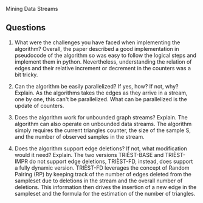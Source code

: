 Mining Data Streams

## Questions

1. What were the challenges you have faced when implementing the algorithm?
Overall, the paper described a good implementation in pseudocode of the algorithm so was easy to follow the logical steps and implement them in python. Nevertheless, understanding the relation of edges and their relative increment or decrement in the counters was a bit tricky.

2. Can the algorithm be easily parallelized? If yes, how? If not, why? Explain.
As the algorithms takes the edges as they arrive in a stream, one by one, this can't be parallelized.
What can be parallelized is the update of counters.

3. Does the algorithm work for unbounded graph streams? Explain.
The algorithm can also operate on unbounded data streams. The algorithm simply requires the current triangles counter, the size of the sample S, and the number of observed samples in the stream.

4. Does the algorithm support edge deletions? If not, what modification would it need? Explain.
The two versions TRIÈST-BASE and TRIÈST-IMPR do not support edge deletions, TRIÈST-FD, instead, does support a fully dynamic version. 
TRIÈST-FD leverages the concept of Random Pairing (RP) by keeping track of the number of edges deleted from the sampleset due to deletions in the stream and the overall number of deletions. This information then drives the insertion of a new edge in the sampleset and the formula for the estimation of the number of triangles.
